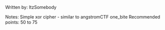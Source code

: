 Written by: ItzSomebody

Notes: Simple xor cipher - similar to angstromCTF one_bite
Recommended points: 50 to 75
